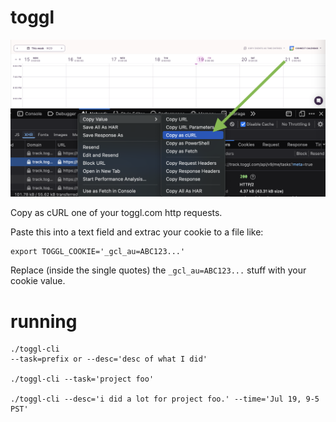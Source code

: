 # toggl

![cURL](cURL.png)

Copy as cURL one of your toggl.com http requests.

Paste this into a text field and extrac your cookie to a file like:

```
export TOGGL_COOKIE='_gcl_au=ABC123...'
```

Replace (inside the single quotes) the `_gcl_au=ABC123...` stuff with your cookie value.

# running

```
./toggl-cli
--task=prefix or --desc='desc of what I did'

./toggl-cli --task='project foo'

./toggl-cli --desc='i did a lot for project foo.' --time='Jul 19, 9-5 PST'
```
